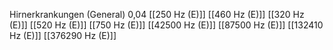 Hirnerkrankungen (General) 0,04
[[250 Hz (E)]]
[[460 Hz (E)]]
[[320 Hz (E)]]
[[520 Hz (E)]]
[[750 Hz (E)]]
[[42500 Hz (E)]]
[[87500 Hz (E)]]
[[132410 Hz (E)]]
[[376290 Hz (E)]]